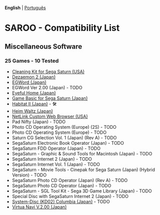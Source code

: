 **English** | [Português](pt-br.md)

# SAROO - Compatibility List

## Miscellaneous Software

### 25 Games - 10 Tested

- [Cleaning Kit for Sega Saturn (USA)](../../Regions/Softwares/USA/T-25901H/01/README.md)
- [Dezaemon 2 (Japan)](../../Regions/Softwares/Japan/T-16804G/01/README.md)
- [EGWord (Japan)](../../Regions/Softwares/Japan/T-7626G/01/README.md)
- EGWord Ver 2.00 (Japan) - TODO
- [Eyeful Home (Japan)](../../Regions/Softwares/Japan/GS-9083/README.md)
- [Game Basic for Sega Saturn (Japan)](../../Regions/Softwares/Japan/T-2111G/01/README.md)
- [Habitat II (Japan)](../../Regions/Softwares/Japan/GS-7105/README.md) - :hammer_and_wrench:
- [Heim Waltz (Japan)](../../Regions/Softwares/Japan/GS-9121/01/README.md)
- [NetLink Custom Web Browser (USA)](../../Regions/Softwares/USA/T-319-01H/01/README.md)
- Pad Nifty (Japan) - TODO
- Photo CD Operating System (Europe) (2S) - TODO
- Photo CD Operating System (Europe) - TODO
- Saturn CG Selection Vol. 1 (Japan) (Rev A) - TODO
- SegaSaturn Electronic Book Operator (Japan) - TODO
- SegaSaturn FDD Operator (Japan) - TODO
- SegaSaturn - Graphic & Sound Tools for Macintosh (Japan) - TODO
- SegaSaturn Internet 2 (Japan) - TODO
- SegaSaturn Internet Vol. 1 (Japan) - TODO
- SegaSaturn - Movie Tools - Cinepak for Sega Saturn (Japan) (Hybrid Version) - TODO
- SegaSaturn Photo CD Operator (Japan) (Rev A) - TODO
- SegaSaturn Photo CD Operator (Japan) - TODO
- SegaSaturn - SGL Tool Kit - Sega 3D Game Library (Japan) - TODO
- Special Disc with SegaSaturn Internet 2 (Japan) - TODO
- [System-Disc (KD02) Columbia (Japan)](../../Regions/Softwares/Japan/SEGASYSTEM/01/README.md) - TODO
- [Virtua Navi V.2.00 (Japan)](../../Regions/Softwares/Japan/T-17809G/01/README.md)
